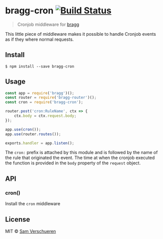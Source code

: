 # bragg-cron [![Build Status](https://travis-ci.org/SamVerschueren/bragg-cron.svg?branch=master)](https://travis-ci.org/SamVerschueren/bragg-cron)

> Cronjob middleware for [bragg](https://github.com/SamVerschueren/bragg)

This little piece of middleware makes it possible to handle Cronjob events as if they where normal requests.


## Install

```
$ npm install --save bragg-cron
```


## Usage

```js
const app = require('bragg')();
const router = require('bragg-router')();
const cron = require('bragg-cron');

router.post('cron:RuleName', ctx => {
    ctx.body = ctx.request.body;
});

app.use(cron());
app.use(router.routes());

exports.handler = app.listen();
```

The `cron:` prefix is attached by this module and is followed by the name of the rule that originated the event. The time at when the cronjob executed the function is provided in the `body` property of the `request` object.


## API

### cron()

Install the `cron` middleware


## License

MIT © [Sam Verschueren](https://github.com/SamVerschueren)
